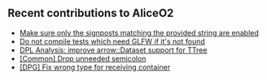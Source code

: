 ## Recent contributions to AliceO2
- [Make sure only the signposts matching the provided string are enabled](https://github.com/AliceO2Group/AliceO2/pull/13790)
- [Do not compile tests which need GLFW if it's not found](https://github.com/AliceO2Group/AliceO2/pull/13774)
- [DPL Analysis: improve arrow::Dataset support for TTree](https://github.com/AliceO2Group/AliceO2/pull/13759)
- [[Common] Drop unneeded semicolon](https://github.com/AliceO2Group/O2Physics/pull/8763)
- [[DPG] Fix wrong type for receiving container](https://github.com/AliceO2Group/O2Physics/pull/8762)
